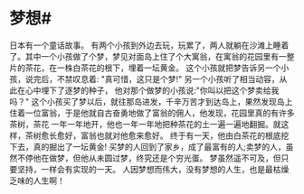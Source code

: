 # 梦想#
日本有一个童话故事。
有两个小孩到外边去玩，玩累了，两人就躺在沙滩上睡着了。其中一个小孩做了个梦，梦见对面岛上住了个大寓翁，在寓翁的花园里有一整片的茶花，在一株白茶花的根下，埋着一坛黄金。
这个小孩就把梦告诉另一个小孩，说完后，不禁叹息着: "真可惜，这只是个梦!"
另一个小孩听了相当动容，从此在心中埋下了逐梦的种子， 他对那个做梦的小孩说:"你叫以把这个梦卖给我吗？"
这个小孩买了梦以后，就往那岛进发，千辛万苦才到达岛上，果然发现岛上住着一位富翁，于是他就自古奋勇地做了富翁的佣人，他发现，花园里真的有许多茶树，茶花 一年一年地开，他也一年一年地把种茶花的土一遍一遍地翻掘。就这样，茶树愈长愈好，富翁也就对他愈来愈好。 终于有一天，他由白茶花的根底挖下去，真的掘出了一坛黄金!
买梦的人回到了家乡，成了最富有的人;卖梦的人，虽然不停他在做梦，但他从未圆过梦，终究还是个穷光蛋。
梦虽然遥不可及，但只要坚持，一样会有实现的一天。
人因梦想而伟大，没有梦想的人生，也是最枯燥乏味的人生啊！
  